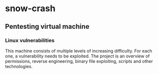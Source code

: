 # snow-crash
## Pentesting virtual machine
### Linux vulnerabilities

This machine consists of multiple levels of increasing difficulty. For each one, a vulnerability needs to be exploited.
The project is an overview of permissions, reverse engineering, binary file exploiting, scripts and other technologies.
